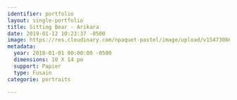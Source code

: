 ```yaml
---
identifier: portfolio
layout: single-portfolio
title: Sitting Bear - Arikara
date: 2019-01-12 10:23:37 -0500
image: https://res.cloudinary.com/npaquet-pastel/image/upload/v1547306680/40290481_2162311964038039_2860893624424464384_n.jpg
metadata:
  year: 2018-01-01 00:00:00 -0500
  dimensions: 10 X 14 po
  support: Papier
  type: Fusain
categorie: portraits

---
```

